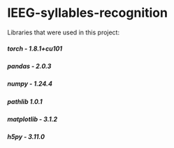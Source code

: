 # IEEG-syllables-recognition
Libraries that were used in this project:
##### torch - 1.8.1+cu101
##### pandas - 2.0.3
##### numpy - 1.24.4 
##### pathlib 1.0.1
##### matplotlib - 3.1.2
##### h5py - 3.11.0
